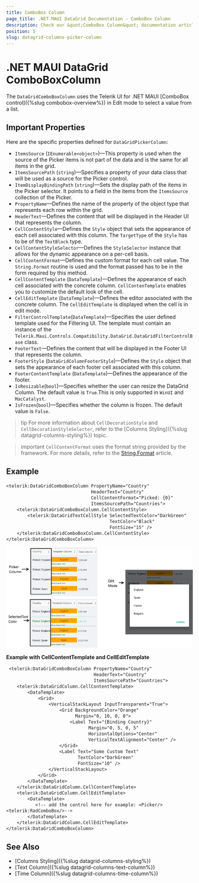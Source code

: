 ```yaml
---
title: ComboBox Column
page_title: .NET MAUI DataGrid Documentation - ComboBox Column
description: Check our &quot;ComboBox Column&quot; documentation article for Telerik DataGrid for .NET MAUI.
position: 5
slug: datagrid-columns-picker-column
---
```


# .NET MAUI DataGrid ComboBoxColumn  

The `DataGridComboBoxColumn` uses the Telerik UI for .NET MAUI [ComboBox control]({%slug combobox-overview%}) in Edit mode to select a value from a list.

## Important Properties

Here are the specific properties defined for `DataGridPickerColumn`:

* `ItemsSource` (`IEnumerable<object>`)&mdash;This property is used when the source of the Picker items is not part of the data and is the same for all items in the grid.
* `ItemsSourcePath` (`string`)&mdash;Specifies a property of your data class that will be used as a source for the Picker control.
* `ItemDisplayBindingPath` (`string`)&mdash;Sets the display path of the items in the Picker selector. It points to a field in the items from the `ItemsSource` collection of the Picker.
* `PropertyName`&mdash;Defines the name of the property of the object type that represents each row within the grid.
* `HeaderText`&mdash;Defines the content that will be displayed in the Header UI that represents the column.
* `CellContentStyle`&mdash;Defines the `Style` object that sets the appearance of each cell associated with this column. The `TargetType` of the `Style` has to be of the `TextBlock` type.
* `CellContentStyleSelector`&mdash;Defines the `StyleSelector` instance that allows for the dynamic appearance on a per-cell basis.
* `CellContentFormat`&mdash;Defines the custom format for each cell value. The `String.Format` routine is used and the format passed has to be in the form required by this method.
* `CellContentTemplate` (`DataTemplate`)&mdash;Defines the appearance of each cell associated with the concrete column. `CellContenTemplate` enables you to customize the default look of the cell.
* `CellEditTemplate` (`DataTemplate`)&mdash;Defines the editor associated with the concrete column. The `CellEditTemplate` is displayed when the cell is in edit mode.
* `FilterControlTemplate`(`DataTemplate`)&mdash;Specifies the user defined template used for the Filtering UI. The template must contain an instance of the `Telerik.Maui.Controls.Compatibility.DataGrid.DataGridFilterControlBase` class.
* `FooterText`&mdash;Defines the content that will be displayed in the Footer UI that represents the column.
* `FooterStyle` (`DataGridColumnFooterStyle`)&mdash;Defines the `Style` object that sets the appearance of each footer cell associated with this column.
* `FooterContentTemplate` (`DataTemplate`)&mdash;Defines the appearance of the footer.
* `IsResizable`(`bool`)&mdash;Specifies whether the user can resize the DataGrid Column. The default value is `True`.This is only supported in `WinUI` and `MacCatalyst`.
* `IsFrozen`(`bool`)&mdash;Specifies whether the column is frozen. The default value is `False`.

>tip For more information about `CellDecorationStyle` and  `CellDecorationStyleSelector`, refer to the [Columns Styling]({%slug datagrid-columns-styling%}) topic.

>important `CellContentFormat` uses the format string provided by the framework. For more details, refer to the [String.Format](https://docs.microsoft.com/en-us/dotnet/api/system.string.format?view=netframework-4.8) article.

## Example

```XAML
<telerik:DataGridComboBoxColumn PropertyName="Country"
                                HeaderText="Country"
                                CellContentFormat="Picked: {0}"
                                ItemsSourcePath="Countries">
    <telerik:DataGridComboBoxColumn.CellContentStyle>
        <telerik:DataGridTextCellStyle SelectedTextColor="DarkGreen"
                                       TextColor="Black"
                                       FontSize="15" />
    </telerik:DataGridComboBoxColumn.CellContentStyle>
</telerik:DataGridComboBoxColumn>
```

![DataGrid Picker Column](images/pickercolumn-overview.png)

**Example with CellContentTemplate and CellEditTemplate**

```XAML
 <telerik:DataGridComboBoxColumn PropertyName="Country"
                                 HeaderText="Country"
                                 ItemsSourcePath="Countries">
	<telerik:DataGridColumn.CellContentTemplate>
        <DataTemplate>
            <Grid>
                <VerticalStackLayout InputTransparent="True">
                    <Grid BackgroundColor="Orange"
                          Margin="0, 10, 0, 0">
                        <Label Text="{Binding Country}"
                               Margin="0, 5, 0, 5"
                               HorizontalOptions="Center"
                               VerticalTextAlignment="Center" /> 
                    </Grid>
                    <Label Text="Some Custom Text"
                           TextColor="DarkGreen"
                           FontSize="10" />  
                </VerticalStackLayout>
            </Grid>
        </DataTemplate>
    </telerik:DataGridColumn.CellContentTemplate>	
	<telerik:DataGridColumn.CellEditTemplate>
        <DataTemplate>
           <!-- add the control here for example: <Picker/> <telerik:RadComboBox/>-->
        </DataTemplate>
    </telerik:DataGridColumn.CellEditTemplate>						 
</telerik:DataGridComboBoxColumn>
```

## See Also

- [Columns Styling]({%slug datagrid-columns-styling%})
- [Text Column]({%slug datagrid-columns-text-column%})
- [Time Column]({%slug datagrid-columns-time-column%})
